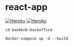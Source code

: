 # react-app

[![Heroku](https://img.shields.io/badge/heroku-master-success.svg?l?style=flat&logo=heroku&logoColor=white&labelColor=494998)](https://bookbnb-react-master.herokuapp.com/)
[![Heroku](https://img.shields.io/badge/heroku-develop-success.svg?l?style=flat&logo=heroku&logoColor=white&labelColor=494998)](https://bookbnb-react-develop.herokuapp.com/)

```
cd bookbnb-backoffice

docker-compose up -d --build
```
